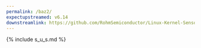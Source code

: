 ```yaml
---
permalink: /baz2/
expectupstreamed: v6.14
downstreamlink: https://github.com/RohmSemiconductor/Linux-Kernel-Sensor-Drivers/tree/kx134-1211-on-iio
---
```


{% include s_u_s.md %}

